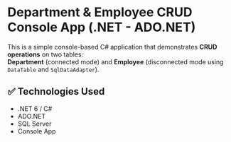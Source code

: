 # Department & Employee CRUD Console App (.NET - ADO.NET)

This is a simple console-based C# application that demonstrates **CRUD operations** on two tables:  
**Department** (connected mode) and **Employee** (disconnected mode using `DataTable` and `SqlDataAdapter`).

## ✅ Technologies Used

- .NET 6 / C#
- ADO.NET
- SQL Server
- Console App
